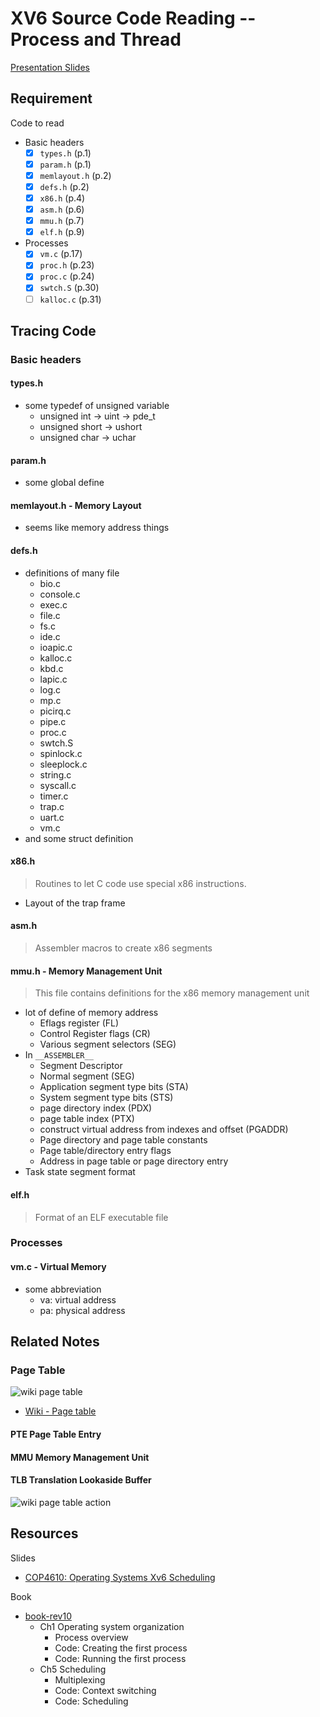 # XV6 Source Code Reading -- Process and Thread

[Presentation Slides](slides/XV6_thread_presentation.pdf)

## Requirement

Code to read

* Basic headers
  * [X] `types.h` (p.1)
  * [X] `param.h` (p.1)
  * [X] `memlayout.h` (p.2)
  * [X] `defs.h` (p.2)
  * [X] `x86.h` (p.4)
  * [X] `asm.h` (p.6)
  * [X] `mmu.h` (p.7)
  * [X] `elf.h` (p.9)
* Processes
  * [X] `vm.c` (p.17)
  * [X] `proc.h` (p.23)
  * [X] `proc.c` (p.24)
  * [X] `swtch.S` (p.30)
  * [ ] `kalloc.c` (p.31)

## Tracing Code

### Basic headers

#### types.h

* some typedef of unsigned variable
  * unsigned int -> uint -> pde_t
  * unsigned short -> ushort
  * unsigned char -> uchar

#### param.h

* some global define

#### memlayout.h - Memory Layout

* seems like memory address things

#### defs.h

* definitions of many file
  * bio.c
  * console.c
  * exec.c
  * file.c
  * fs.c
  * ide.c
  * ioapic.c
  * kalloc.c
  * kbd.c
  * lapic.c
  * log.c
  * mp.c
  * picirq.c
  * pipe.c
  * proc.c
  * swtch.S
  * spinlock.c
  * sleeplock.c
  * string.c
  * syscall.c
  * timer.c
  * trap.c
  * uart.c
  * vm.c
* and some struct definition

#### x86.h

> Routines to let C code use special x86 instructions.

* Layout of the trap frame

#### asm.h

> Assembler macros to create x86 segments

#### mmu.h - Memory Management Unit

> This file contains definitions for the x86 memory management unit

* lot of define of memory address
  * Eflags register (FL)
  * Control Register flags (CR)
  * Various segment selectors (SEG)
* In `__ASSEMBLER__`
  * Segment Descriptor
  * Normal segment (SEG)
  * Application segment type bits (STA)
  * System segment type bits (STS)
  * page directory index (PDX)
  * page table index (PTX)
  * construct virtual address from indexes and offset (PGADDR)
  * Page directory and page table constants
  * Page table/directory entry flags
  * Address in page table or page directory entry
* Task state segment format

#### elf.h

> Format of an ELF executable file

### Processes

#### vm.c - Virtual Memory

* some abbreviation
  * va: virtual address
  * pa: physical address

## Related Notes

### Page Table

![wiki page table](https://upload.wikimedia.org/wikipedia/commons/thumb/3/32/Virtual_address_space_and_physical_address_space_relationship.svg/470px-Virtual_address_space_and_physical_address_space_relationship.svg.png)

* [Wiki - Page table](https://en.wikipedia.org/wiki/Page_table)

#### PTE Page Table Entry

#### MMU Memory Management Unit

#### TLB Translation Lookaside Buffer

![wiki page table action](https://upload.wikimedia.org/wikipedia/commons/thumb/b/be/Page_table_actions.svg/625px-Page_table_actions.svg.png)

## Resources

Slides

* [COP4610: Operating Systems Xv6 Scheduling](https://www.cs.fsu.edu/~zwang/files/cop4610/Fall2016/Schedule.pdf)

Book

* [book-rev10](https://github.com/mit-pdos/xv6-book)
  * Ch1 Operating system organization
    * Process overview
    * Code: Creating the first process
    * Code: Running the first process
  * Ch5 Scheduling
    * Multiplexing
    * Code: Context switching
    * Code: Scheduling

